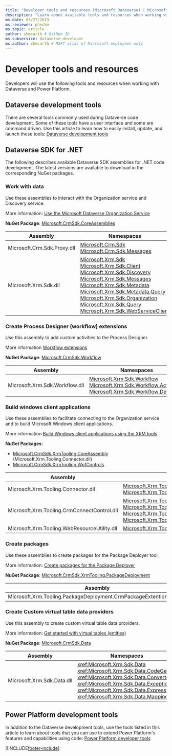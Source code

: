 ```yaml
---
title: "Developer tools and resources (Microsoft Dataverse) | Microsoft Docs" 
description: "Learn about available tools and resources when working with solutions."
ms.date: 03/27/2023
ms.reviewer: phecke
ms.topic: article
author: shmcarth # GitHub ID
ms.subservice: dataverse-developer
ms.author: shmcarth # MSFT alias of Microsoft employees only
---
```


# Developer tools and resources

Developers will use the following tools and resources when working with Dataverse and Power Platform.

## Dataverse development tools

There are several tools commonly used during Dataverse code development. Some of these tools have a user interface and some are command driven. Use this article to learn how to easily install, update, and launch these tools: [Dataverse development tools](download-tools-nuget.md)

## Dataverse SDK for .NET

The following describes available Dataverse SDK assemblies for .NET code development. The latest versions are available to download in the corresponding NuGet packages.

### Work with data

Use these assemblies to interact with the Organization service and Discovery service.

More information: [Use the Microsoft Dataverse Organization Service](org-service/overview.md)

**NuGet Package**: [Microsoft.CrmSdk.CoreAssemblies](https://www.nuget.org/packages/Microsoft.CrmSdk.CoreAssemblies/)

|Assembly  |Namespaces  |
|---------|---------|
|Microsoft.Crm.Sdk.Proxy.dll|[Microsoft.Crm.Sdk](/dotnet/api/microsoft.crm.sdk)<br />[Microsoft.Crm.Sdk.Messages](/dotnet/api/microsoft.crm.sdk.messages)|
|Microsoft.Xrm.Sdk.dll|[Microsoft.Xrm.Sdk](/dotnet/api/microsoft.xrm.sdk)<br />[Microsoft.Xrm.Sdk.Client](/dotnet/api/microsoft.xrm.sdk.client)<br />[Microsoft.Xrm.Sdk.Discovery](/dotnet/api/microsoft.xrm.sdk.discovery)<br />[Microsoft.Xrm.Sdk.Messages](/dotnet/api/microsoft.xrm.sdk.messages)<br />[Microsoft.Xrm.Sdk.Metadata](/dotnet/api/microsoft.xrm.sdk.metadata)<br />[Microsoft.Xrm.Sdk.Metadata.Query](/dotnet/api/microsoft.xrm.sdk.metadata.query)<br />[Microsoft.Xrm.Sdk.Organization](/dotnet/api/microsoft.xrm.sdk.organization)<br />[Microsoft.Xrm.Sdk.Query](/dotnet/api/microsoft.xrm.sdk.query)<br />[Microsoft.Xrm.Sdk.WebServiceClient](/dotnet/api/microsoft.xrm.sdk.webserviceclient)|

### Create Process Designer (workflow) extensions

Use this assembly to add custom activities to the Process Designer.

More information [Workflow extensions](workflow/workflow-extensions.md)

**NuGet Package**: [Microsoft.CrmSdk.Workflow](https://www.nuget.org/packages/Microsoft.CrmSdk.Workflow/)

|Assembly|Namespaces|
|---------|---------|
|Microsoft.Xrm.Sdk.Workflow.dll|[Microsoft.Xrm.Sdk.Workflow](/dotnet/api/microsoft.xrm.sdk.workflow)<br />[Microsoft.Xrm.Sdk.Workflow.Activities](/dotnet/api/microsoft.xrm.sdk.workflow.activities)<br />[Microsoft.Xrm.Sdk.Workflow.Designers](/dotnet/api/microsoft.xrm.sdk.workflow.designers)|

### Build windows client applications

Use these assemblies to facilitate connecting to the Organization service and to build Microsoft Windows client applications.

More information [Build Windows client applications using the XRM tools](xrm-tooling/build-windows-client-applications-xrm-tools.md)

**NuGet Packages**:

- [Microsoft.CrmSdk.XrmTooling.CoreAssembly](https://www.nuget.org/packages/Microsoft.CrmSdk.XrmTooling.CoreAssembly/) (Microsoft.Xrm.Tooling.Connector.dll)
- [Microsoft.CrmSdk.XrmTooling.WpfControls](https://www.nuget.org/packages/Microsoft.CrmSdk.XrmTooling.WpfControls/)

|Assembly|Namespaces  |
|---------|---------|
|Microsoft.Xrm.Tooling.Connector.dll|[Microsoft.Xrm.Tooling.Connector](/dotnet/api/microsoft.xrm.tooling.connector)<br />[Microsoft.Xrm.Tooling.Connector.Model](/dotnet/api/microsoft.xrm.tooling.connector.model)|
|Microsoft.Xrm.Tooling.CrmConnectControl.dll|[Microsoft.Xrm.Tooling.CrmConnectControl](/dotnet/api/microsoft.xrm.tooling.crmconnectcontrol)<br />[Microsoft.Xrm.Tooling.CrmConnectControl.Model](/dotnet/api/microsoft.xrm.tooling.crmconnectcontrol.model)<br />[Microsoft.Xrm.Tooling.CrmConnectControl.Properties](/dotnet/api/microsoft.xrm.tooling.crmconnectcontrol.properties)<br />[Microsoft.Xrm.Tooling.CrmConnectControl.Utility](/dotnet/api/microsoft.xrm.tooling.crmconnectcontrol.utility)|
|Microsoft.Xrm.Tooling.WebResourceUtility.dll|[Microsoft.Xrm.Tooling.WebResourceUtility](/dotnet/api/microsoft.xrm.tooling.webresourceutility)|

### Create packages

Use these assemblies to create packages for the Package Deployer tool.

More information: [Create packages for the Package Deployer](/power-platform/alm/package-deployer-tool)

**NuGet Package**: [Microsoft.CrmSdk.XrmTooling.PackageDeployment](https://www.nuget.org/packages/Microsoft.CrmSdk.XrmTooling.PackageDeployment/)

|Assembly|Namespace  |
|---------|---------|
|Microsoft.Xrm.Tooling.PackageDeployment.CrmPackageExtentionBase.dll|[Microsoft.Xrm.Tooling.PackageDeployment.CrmPackageExtentionBase](/dotnet/api/microsoft.xrm.tooling.packagedeployment.crmpackageextentionbase)|

### Create Custom virtual table data providers

Use this assembly to create custom virtual table data providers.

More information: [Get started with virtual tables (entities)](virtual-entities/get-started-ve.md)

**NuGet Package**: [Microsoft.CrmSdk.Data](https://www.nuget.org/packages/Microsoft.CrmSdk.Data/)

|Assembly  |Namespaces  |
|---------|---------|
|Microsoft.Xrm.Sdk.Data.dll|<xref:Microsoft.Xrm.Sdk.Data><br /><xref:Microsoft.Xrm.Sdk.Data.CodeGen><br /><xref:Microsoft.Xrm.Sdk.Data.Converters><br /><xref:Microsoft.Xrm.Sdk.Data.Exceptions><br /><xref:Microsoft.Xrm.Sdk.Data.Expressions><br /><xref:Microsoft.Xrm.Sdk.Data.Mappings>|

## Power Platform development tools

In addition to the Dataverse development tools, use the tools listed in this article to learn about tools that you can use to extend Power Platform's features and capabilities using code: [Power Platform developer tools](/power-platform/developer/tools)

[!INCLUDE[footer-include](../../includes/footer-banner.md)]
